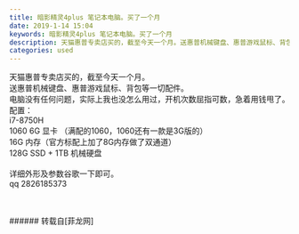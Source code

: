 ```yaml
---
title: 暗影精灵4plus 笔记本电脑。买了一个月
date: 2019-1-14 15:04
keywords: 暗影精灵4plus 笔记本电脑。买了一个月
description: 天猫惠普专卖店买的，截至今天一个月。送惠普机械键盘、惠普游戏鼠标、背包等一切配件。电脑没有任何问题，实际上我也没怎么用过，开机次数屈指可数，急着用钱甩了。配置：i7-8750H1060 6G 显卡 （满配的1060，1060还有一款是3G版的）16G 内存（官方标配上加了8G内存做了双通道）128G SSD + 1TB 机械硬盘详细外形及参数谷歌一下即可。qq 2826185373
categories: used
---
```

<td class="t_f" id="postmessage_2689067">

天猫惠普专卖店买的，截至今天一个月。<br/>
送惠普机械键盘、惠普游戏鼠标、背包等一切配件。<br/>
电脑没有任何问题，实际上我也没怎么用过，开机次数屈指可数，急着用钱甩了。<br/>
配置：<br/>
i7-8750H<br/>
1060 6G 显卡 （满配的1060，1060还有一款是3G版的）<br/>
16G 内存（官方标配上加了8G内存做了双通道）<br/>
128G SSD + 1TB 机械硬盘<br/>
<br/>
详细外形及参数谷歌一下即可。<br/>
qq 2826185373<br/>
<br/>
<br/>
</td>
###### 转载自[菲龙网]